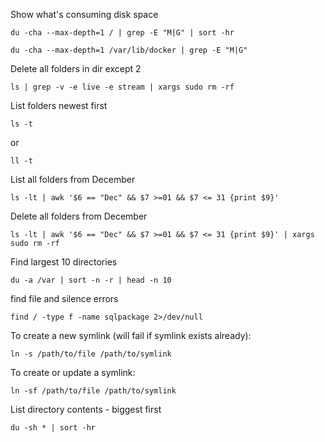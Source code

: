 Show what's consuming disk space
```
du -cha --max-depth=1 / | grep -E "M|G" | sort -hr
```
```
du -cha --max-depth=1 /var/lib/docker | grep -E "M|G"
```

Delete all folders in dir except 2
```
ls | grep -v -e live -e stream | xargs sudo rm -rf
```
List folders newest first
```
ls -t
```
or
```
ll -t
```
List all folders from December
```
ls -lt | awk '$6 == "Dec" && $7 >=01 && $7 <= 31 {print $9}'
```

Delete all folders from December
```
ls -lt | awk '$6 == "Dec" && $7 >=01 && $7 <= 31 {print $9}' | xargs sudo rm -rf
```
Find largest 10 directories
```
du -a /var | sort -n -r | head -n 10
```

find file and silence errors
```
find / -type f -name sqlpackage 2>/dev/null
```

To create a new symlink (will fail if symlink exists already):
```
ln -s /path/to/file /path/to/symlink
```

To create or update a symlink:
```
ln -sf /path/to/file /path/to/symlink
```
List directory contents - biggest first
```
du -sh * | sort -hr
```
